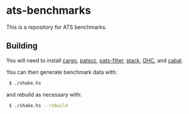 # ats-benchmarks

This is a repository for ATS benchmarks.

## Building

You will need to install [cargo](https://rustup.rs/),
[patscc](http://www.ats-lang.org/Downloads.html),
[pats-filter](https://github.com/Hibou57/PostiATS-Utilities),
[stack](https://haskellstack.org/),
[GHC](https://www.haskell.org/ghc/download.html), and
[cabal](https://www.haskell.org/cabal/download.html).

You can then generate benchmark data with:

```bash
 $ ./shake.hs
```

and rebuild as necessary with:

```bash
 $ ./shake.hs --rebuild
```
